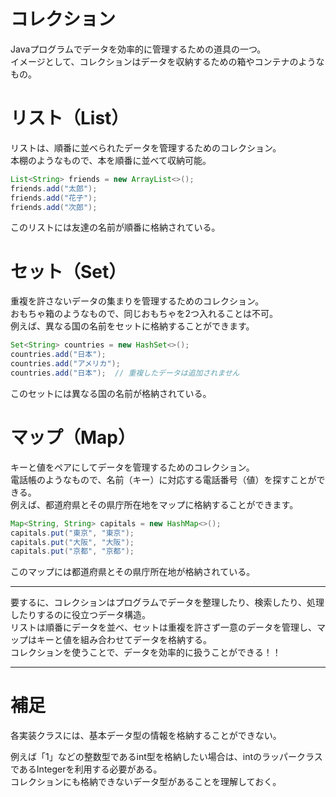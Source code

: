 # コレクション
Javaプログラムでデータを効率的に管理するための道具の一つ。   
イメージとして、コレクションはデータを収納するための箱やコンテナのようなもの。

# リスト（List）
リストは、順番に並べられたデータを管理するためのコレクション。   
本棚のようなもので、本を順番に並べて収納可能。

```java
List<String> friends = new ArrayList<>();
friends.add("太郎");
friends.add("花子");
friends.add("次郎");
```
このリストには友達の名前が順番に格納されている。

# セット（Set）   
重複を許さないデータの集まりを管理するためのコレクション。   
おもちゃ箱のようなもので、同じおもちゃを2つ入れることは不可。   
例えば、異なる国の名前をセットに格納することができます。

```java
Set<String> countries = new HashSet<>();
countries.add("日本");
countries.add("アメリカ");
countries.add("日本");  // 重複したデータは追加されません
```
このセットには異なる国の名前が格納されている。

# マップ（Map）
キーと値をペアにしてデータを管理するためのコレクション。   
電話帳のようなもので、名前（キー）に対応する電話番号（値）を探すことができる。         
例えば、都道府県とその県庁所在地をマップに格納することができます。

```java
Map<String, String> capitals = new HashMap<>();
capitals.put("東京", "東京");
capitals.put("大阪", "大阪");
capitals.put("京都", "京都");
```
このマップには都道府県とその県庁所在地が格納されている。

---

要するに、コレクションはプログラムでデータを整理したり、検索したり、処理したりするのに役立つデータ構造。   
リストは順番にデータを並べ、セットは重複を許さず一意のデータを管理し、マップはキーと値を組み合わせてデータを格納する。   
コレクションを使うことで、データを効率的に扱うことができる！！

---
# 補足

各実装クラスには、基本データ型の情報を格納することができない。

例えば「1」などの整数型であるint型を格納したい場合は、intのラッパークラスであるIntegerを利用する必要がある。   
コレクションにも格納できないデータ型があることを理解しておく。


